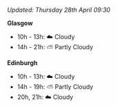 *Updated: Thursday 28th April 09:30*

**Glasgow**

* 10h - 13h: :cloud: Cloudy
* 14h - 21h: :partly_sunny: Partly Cloudy

**Edinburgh**

* 10h - 13h: :cloud: Cloudy
* 14h - 19h: :partly_sunny: Partly Cloudy
* 20h, 21h: :cloud: Cloudy
